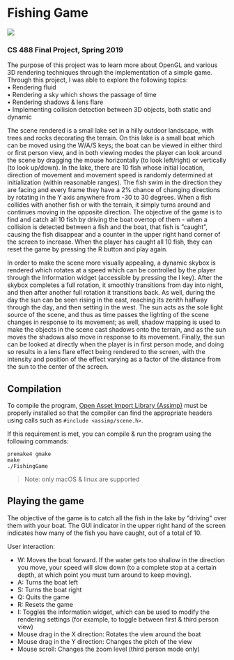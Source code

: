 # Fishing Game

![](Assets/preview.gif)

### CS 488 Final Project, Spring 2019

The purpose of this project was to learn more about OpenGL and various 3D rendering techniques through the implementation of a simple game. Through this project, I was able to explore the following topics:  
• Rendering fluid  
• Rendering a sky which shows the passage of time  
• Rendering shadows & lens flare  
• Implementing collision detection between 3D objects, both static and dynamic  

The scene rendered is a small lake set in a hilly outdoor landscape, with trees and rocks decorating the terrain. On this lake is a small boat which can be moved using the W/A/S keys; the boat can be viewed in either third or first person view, and in both viewing modes the player can look around the scene by dragging the mouse horizontally (to look left/right) or vertically (to look up/down). In the lake, there are 10 fish whose initial location, direction of movement and movement speed is randomly determined at initialization (within reasonable ranges). The fish swim in the direction they are facing and every frame they have a 2% chance of changing directions by rotating in the Y axis anywhere from -30 to 30 degrees. When a fish collides with another fish or with the terrain, it simply turns around and continues moving in the opposite direction. The objective of the game is to find and catch all 10 fish by driving the boat overtop of them - when a collision is detected between a fish and the boat, that fish is ”caught”, causing the fish disappear and a counter in the upper right hand corner of the screen to increase. When the player has caught all 10 fish, they can reset the game by pressing the R button and play again.

In order to make the scene more visually appealing, a dynamic skybox is rendered which rotates at a speed which can be controlled by the player through the Information widget (accessible by pressing the I key). After the skybox completes a full rotation, it smoothly transitions from day into night, and then after another full rotation it transitions back. As well, during the day the sun can be seen rising in the east, reaching its zenith halfway through the day, and then setting in the west. The sun acts as the sole light source of the scene, and thus as time passes the lighting of the scene changes in response to its movement; as well, shadow mapping is used to make the objects in the scene cast shadows onto the terrain, and as the sun moves the shadows also move in response to its movement. Finally, the sun can be looked at directly when the player is in first person mode, and doing so results in a lens flare effect being rendered to the screen, with the intensity and position of the effect varying as a factor of the distance from the sun to the center of the screen.

## Compilation

To compile the program, [Open Asset Import Library (Assimp)](https://github.com/assimp/assimp) must be properly installed so that the compiler can find the appropriate headers using calls such as `#include <assimp/scene.h>`.

If this requirement is met, you can compile & run the program using the following commands:

```
premake4 gmake  
make  
./FishingGame  
```

> Note: only macOS & linux are supported

## Playing the game

The objective of the game is to catch all the fish in the lake by "driving" over them with your boat.  The GUI indicator in the upper right hand of the screen indicates how many
of the fish you have caught, out of a total of 10.

User interaction:  
- W: Moves the boat forward. If the water gets too shallow in the direction you move, your speed will slow down (to a complete stop at a certain depth, at which point you must turn around
 to keep moving).  
- A: Turns the boat left   
- S: Turns the boat right  
- Q: Quits the game  
- R: Resets the game  
- I: Toggles the information widget, which can be used to modify the rendering settings (for example, to toggle between first & third person view)  
- Mouse drag in the X direction: Rotates the view around the boat  
- Mouse drag in the Y direction: Changes the pitch of the view  
- Mouse scroll: Changes the zoom level (third person mode only)  

